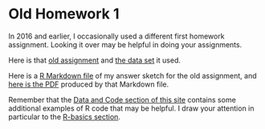 # Old Homework 1

In 2016 and earlier, I occasionally used a different first homework assignment. Looking it over may be helpful in doing your assignments.

Here is that [old assignment](https://github.com/THOMASELOVE/2019-500/blob/master/assignments/homework1/oldhw1/500-old-hw1-assignment.pdf) and [the data set](https://raw.githubusercontent.com/THOMASELOVE/2019-500/master/assignments/homework1/oldhw1/oldhw1.csv) it used.

Here is a [R Markdown file](https://raw.githubusercontent.com/THOMASELOVE/2019-500/master/assignments/homework1/oldhw1/old-homework1-answer-sketch.Rmd) of my answer sketch for the old assignment, and [here is the PDF](https://github.com/THOMASELOVE/2019-500/blob/master/assignments/homework1/oldhw1/old-homework1-answer-sketch.pdf) produced by that Markdown file.

Remember that the [Data and Code section of this site](https://github.com/THOMASELOVE/2019-500/tree/master/data-and-code) contains some additional examples of R code that may be helpful. I draw your attention in particular to the [R-basics section](https://github.com/THOMASELOVE/2019-500/tree/master/data-and-code/r-basics).
